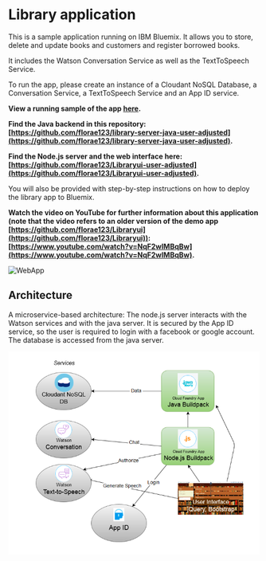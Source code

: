 # Library application

This is a sample application running on IBM Bluemix. It allows you to store, delete and update books and customers and register borrowed books.

It includes the Watson Conversation Service as well as the TextToSpeech Service.

To run the app, please create an instance of a Cloudant NoSQL Database, a Conversation Service, a TextToSpeech Service and an App ID service.

**View a running sample of the app [here](http://libraryui-demo-1.mybluemix.net/).**

**Find the Java backend in this repository: [https://github.com/florae123/library-server-java-user-adjusted](https://github.com/florae123/library-server-java-user-adjusted).**

**Find the Node.js server and the web interface here: [https://github.com/florae123/Libraryui-user-adjusted](https://github.com/florae123/Libraryui-user-adjusted).**

You will also be provided with step-by-step instructions on how to deploy the library app to Bluemix.

**Watch the video on YouTube for further information about this application (note that the video refers to an older version of the demo app [https://github.com/florae123/Libraryui](https://github.com/florae123/Libraryui)): [https://www.youtube.com/watch?v=NqF2wIMBqBw](https://www.youtube.com/watch?v=NqF2wIMBqBw).**

![WebApp](./images/Webapp.png)

## Architecture

A microservice-based architecture: The node.js server interacts with the Watson services and with the java server. It is secured by the App ID service, so the user is required to login with a facebook or google account. The database is accessed from the java server.

![](./images/app-architecture.png)
